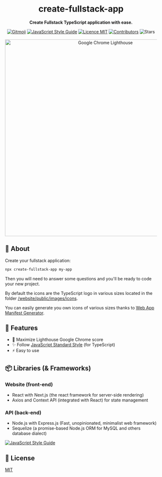 <h1 align="center">create-fullstack-app</h1>

<p align="center">
  <strong>Create Fullstack TypeScript application with ease.</strong>
</p>

<p align="center">
  <a href="https://gitmoji.carloscuesta.me/"><img src="https://camo.githubusercontent.com/2a4924a23bd9ef18afe793f4999b1b9ec474e48f/68747470733a2f2f696d672e736869656c64732e696f2f62616467652f6769746d6f6a692d253230f09f989c253230f09f988d2d4646444436372e7376673f7374796c653d666c61742d737175617265" alt="Gitmoji"/></a>
  <a href="https://standardjs.com"><img alt="JavaScript Style Guide" src="https://img.shields.io/badge/code_style-standard-brightgreen.svg"/></a>
  <a href="./LICENSE"><img src="https://img.shields.io/badge/licence-MIT-blue.svg" alt="Licence MIT"/></a>
  <a href="https://github.com/Divlo/create-fullstack-app/graphs/contributors"><img src="https://img.shields.io/github/contributors/Divlo/create-fullstack-app" alt="Contributors"/></a>
  <img src="https://img.shields.io/github/stars/Divlo/create-fullstack-app?style=social" alt="Stars"/>
  <br/> <br/>
  <a href="https://github.com/GoogleChrome/lighthouse"><img width="650px" src="https://raw.githubusercontent.com/Divlo/create-fullstack-app/master/.github/lighthouse_google-chrome.gif" alt="Google Chrome Lighthouse" /></a>
</p>

## 📜 About

Create your fullstack application:

```sh
npx create-fullstack-app my-app
```

Then you will need to answer some questions and you'll be ready to code your new project.

By default the icons are the TypeScript logo in various sizes located in the folder [/website/public/images/icons](./template/website/public/images/icons).

You can easily generate you own icons of various sizes thanks to [Web App Manifest Generator](https://app-manifest.firebaseapp.com/).

## 🚀 Features

- 💯 Maximize Lighthouse Google Chrome score
- ✨ Follow [JavaScript Standard Style](https://standardjs.com/) (for TypeScript)
- ⚡️ Easy to use

## 📦 Libraries (& Frameworks)

### Website (front-end)

- React with Next.js (the react framework for server-side rendering)
- Axios and Context API (integrated with React) for state management

### API (back-end)

- Node.js with Express.js (Fast, unopinionated, minimalist web framework)
- Sequelize (a promise-based Node.js ORM for MySQL and others database dialect)

[![JavaScript Style Guide](https://cdn.rawgit.com/standard/standard/master/badge.svg)](https://github.com/standard/standard)

## 📄 License

[MIT](./LICENSE)
